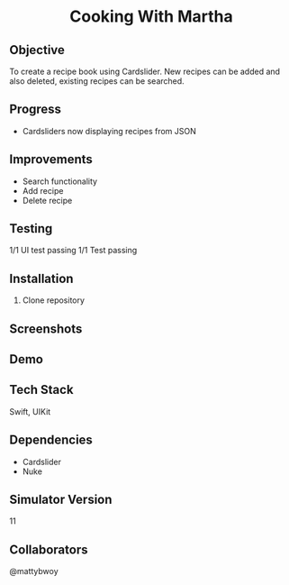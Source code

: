 <h1 align="center">

Cooking With Martha

</h1>

## Objective
To create a recipe book using Cardslider. New recipes can be added and also deleted, existing recipes can be searched.


## Progress
- Cardsliders now displaying recipes from JSON

## Improvements
- Search functionality
- Add recipe
- Delete recipe

## Testing
1/1 UI test passing
1/1 Test passing
## Installation

1. Clone repository


## Screenshots


## Demo

## Tech Stack
Swift, UIKit

## Dependencies
- Cardslider
- Nuke

## Simulator Version
11

## Collaborators
@mattybwoy
